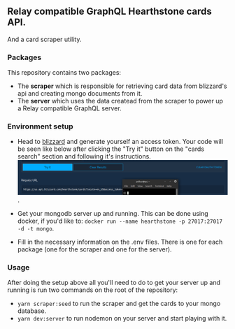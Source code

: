 ## Relay compatible GraphQL Hearthstone cards API.
And a card scraper utility.

### Packages

This repository contains two packages: 
- The **scraper** which is responsible for retrieving card data from blizzard's api and creating mongo documents from it.
- The **server** which uses the data createad from the scraper to power up a Relay compatible GraphQL server.

### Environment setup

- Head to [blizzard](https://develop.battle.net/documentation/hearthstone/game-data-apis) and generate yourself an access token. Your code will be seen like below after clicking the "Try it" button on the "cards search" section and following it's instructions. ![access_token](github/access_token.png).

- Get your mongodb server up and running. This can be done using docker, if you'd like to: `docker run --name hearthstone -p 27017:27017 -d -t mongo`.
- Fill in the necessary information on the .env files. There is one for each package (one for the scraper and one for the server).

### Usage

After doing the setup above all you'll need to do to get your server up and running is run two commands on the root of the repository:
- `yarn scraper:seed` to run the scraper and get the cards to your mongo database.
- `yarn dev:server` to run nodemon on your server and start playing with it.
